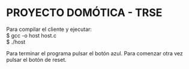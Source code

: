 # PROYECTO DOMÓTICA - TRSE
Para compilar el cliente y ejecutar:  
$ gcc -o host host.c  
$ ./host  
    

Para terminar el programa pulsar el botón azul. Para comenzar otra vez pulsar el botón de reset.
